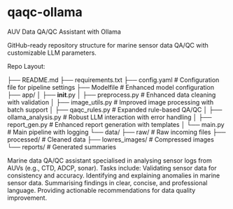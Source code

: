 # qaqc-ollama
AUV Data QA/QC Assistant with Ollama

GitHub-ready repository structure for marine sensor data QA/QC with customizable LLM parameters.

Repo Layout:

├── README.md
├── requirements.txt
├── config.yaml              # Configuration file for pipeline settings
├── Modelfile                # Enhanced model configuration
├── app/
│   ├── __init__.py
│   ├── preprocess.py        # Enhanced data cleaning with validation
│   ├── image_utils.py       # Improved image processing with batch support
│   ├── qaqc_rules.py        # Expanded rule-based QA/QC
│   ├── ollama_analysis.py   # Robust LLM interaction with error handling
│   ├── report_gen.py        # Enhanced report generation with templates
│   └── main.py              # Main pipeline with logging
└── data/
    ├── raw/                 # Raw incoming files
    ├── processed/           # Cleaned data
    ├── lowres_images/       # Compressed images
    └── reports/             # Generated summaries


Marine data QA/QC assistant specialised in analysing sensor logs from AUVs (e.g., CTD, ADCP, sonar). Tasks include:
Validating sensor data for consistency and accuracy.
Identifying and explaining anomalies in marine sensor data.
Summarising findings in clear, concise, and professional language.
Providing actionable recommendations for data quality improvement.
